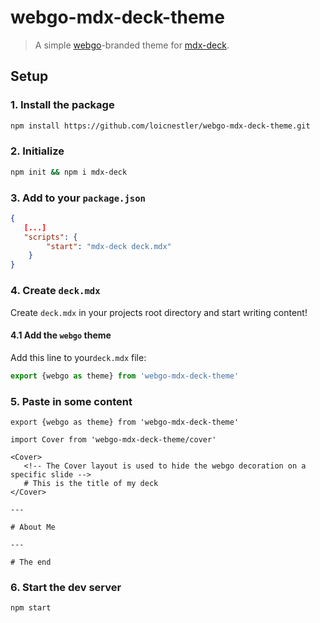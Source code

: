 # webgo-mdx-deck-theme
> A simple [webgo]()-branded theme for [mdx-deck](https://github.com/jxnblk/mdx-deck/).

## Setup

### 1. Install the package
```bash
npm install https://github.com/loicnestler/webgo-mdx-deck-theme.git
```

### 2. Initialize
```bash
npm init && npm i mdx-deck
```

### 3. Add to your `package.json`
```json
{
   [...]
   "scripts": {
		"start": "mdx-deck deck.mdx"
	}
}
```

### 4. Create `deck.mdx`
Create `deck.mdx` in your projects root directory and start writing content!

#### 4.1 Add the `webgo` theme
Add this line to your`deck.mdx` file:
```javascript
export {webgo as theme} from 'webgo-mdx-deck-theme'
```

### 5. Paste in some content
````mdx
export {webgo as theme} from 'webgo-mdx-deck-theme'

import Cover from 'webgo-mdx-deck-theme/cover'

<Cover>
   <!-- The Cover layout is used to hide the webgo decoration on a specific slide -->
   # This is the title of my deck
</Cover>

---

# About Me

---

# The end
````

### 6. Start the dev server
```bash
npm start
```